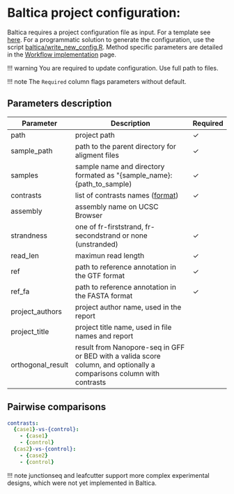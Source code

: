 # Baltica project configuration:


Baltica requires a project configuration file as input. For a template see [here](https://raw.githubusercontent.com/dieterich-lab/Baltica/master/baltica/config.yml). For a programmatic solution to generate the configuration, use the script [baltica/write_new_config.R](https://github.com/dieterich-lab/Baltica/blob/8bc5fe5f71e948b3971ea5db5f1456b2d9e2f838/baltica/write_new_config.R). Method specific parameters are detailed in the [Workflow implementation](workflows.md) page.

!!! warning
    You are required to update configuration. Use full path to files.

!!! note
    The `Required` column flags parameters without default.

## Parameters description

| Parameter | Description | Required |
|---|---|---|
| path | project path | &#10003; |
| sample_path | path to the parent directory for aligment files | &#10003; |
| samples | sample name and directory formated as "{sample_name}:   {path_to_sample) | &#10003; |
| contrasts | list of contrasts names ([format](proj-config.md#pairwise-comparisons)) | &#10003; |
| assembly | assembly name on UCSC Browser |  |
| strandness | one of fr-firststrand, fr-secondstrand or none (unstranded) | &#10003; |
| read_len | maximun read length  | &#10003; |
| ref | path to reference annotation in the GTF format | &#10003; |
| ref_fa | path to reference annotation in the FASTA format | &#10003; |
| project_authors | project author name, used in the report |  |
| project_title | project title name, used in file names and report |  |
| orthogonal_result | result from Nanopore-seq in GFF or   BED with a valida score column, and optionally a comparisons column with   contrasts |  |


<!-- | **majiq specific parameters** |  |  |
| **junction specific parameters** |  |  |
| **stringtie specific parameters** |  |  |
| **leafcutter specific parameters** |  |  |
| leafcutter_min_samples_per_group |  |  |
| leafcutter_min_samples_per_intron |  |  |
| leafcutter_min_coverage |  |  |
| leafcutter_min_cluster_reads |  |  |
| leafcutter_max_intron_length |  |  |
| majiq_threshold |  |  |
| **majiq specific parameters** |  |  |
| majiq_minreads |  |  | -->

## Pairwise comparisons

```yaml
contrasts:
  {case1}-vs-{control}:
    - {case1}
    - {control} 
  {cas2}-vs-{control}:
    - {case2}
    - {control}
```

!!! note
    junctionseq and leafcutter support more complex experimental designs, which were not yet implemented in Baltica.
